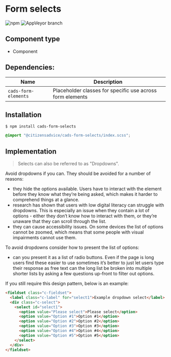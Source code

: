# Form selects

![npm](https://img.shields.io/npm/v/:package.svg)
![AppVeyor branch](https://img.shields.io/appveyor/ci/:user/:repo/:branch.svg)

## Component type

- Component

## Dependencies:

| Name                  | Description                                               |
| --------------------- | --------------------------------------------------------- |
| `cads-form-elements` | Placeholder classes for specific use across form elements |

## Installation

```
$ npm install cads-form-selects
```

```scss
@import "@citizensadvice/cads-form-selects/index.scss";
```

## Implementation

> Selects can also be referred to as "Dropdowns".

Avoid dropdowns if you can. They should be avoided for a number of reasons:

- they hide the options available. Users have to interact with the element before they know what they’re being asked, which makes it harder to comprehend things at a glance.
- research has shown that users with low digital literacy can struggle with dropdowns. This is especially an issue when they contain a lot of options - either they don’t know how to interact with them, or they’re unaware that they can scroll through the list.
- they can cause accessibility issues. On some devices the list of options cannot be zoomed, which means that some people with visual impairments cannot use them.

To avoid dropdowns consider how to present the list of options:

- can you present it as a list of radio buttons. Even if the page is long users find these easier to use sometimes it’s better to just let users type their response as free text can the long list be broken into multiple shorter lists by asking a few questions up-front to filter out options.

If you still require this design pattern, below is an example:

<!-- prettier-ignore-start -->
```html
<fieldset class="c-fieldset">
  <label class="c-label" for="select1">Example dropdown select</label>
  <div class="c-select">
    <select id="select1">
      <option value="Please select">Please select</option>
      <option value="Option #1">Option #1</option>
      <option value="Option #2">Option #2</option>
      <option value="Option #3">Option #3</option>
      <option value="Option #4">Option #4</option>
      <option value="Option #5">Option #5</option>
    </select>
  </div>
</fieldset>
```
<!-- prettier-ignore-end -->
